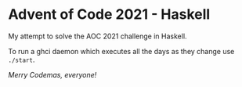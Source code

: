 # Advent of Code 2021 - Haskell
My attempt to solve the AOC 2021 challenge in Haskell.

To run a ghci daemon which executes all the days as they change use `./start`.

*Merry Codemas, everyone!*